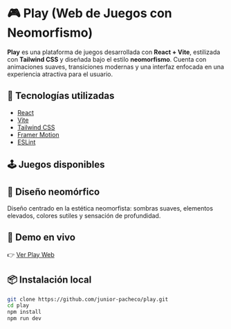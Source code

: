 # 🎮 Play (Web de Juegos con Neomorfismo)

**Play** es una plataforma de juegos desarrollada con **React + Vite**, estilizada con **Tailwind CSS** y diseñada bajo el estilo **neomorfismo**. Cuenta con animaciones suaves, transiciones modernas y una interfaz enfocada en una experiencia atractiva para el usuario.

## 🚀 Tecnologías utilizadas

- [React](https://reactjs.org/)
- [Vite](https://vitejs.dev/)
- [Tailwind CSS](https://tailwindcss.com/)
- [Framer Motion](https://www.framer.com/motion/)
- [ESLint](https://eslint.org/)

## 🕹️ Juegos disponibles

## 🎨 Diseño neomórfico

Diseño centrado en la estética neomorfista: sombras suaves, elementos elevados, colores sutiles y sensación de profundidad.

## 🔗 Demo en vivo

👉 [Ver Play Web](https://play-junior.vercel.app/)  

## 📦 Instalación local

```bash
git clone https://github.com/junior-pacheco/play.git
cd play
npm install
npm run dev
